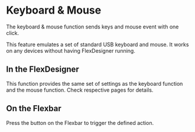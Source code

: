 # Keyboard & Mouse

The keyboard & mouse function sends keys and mouse event with one click.

This feature emulates a set of standard USB keyboard and mouse. It works on any devices without having FlexDesigner running.

## In the FlexDesigner

This function provides the same set of settings as the keyboard function and the mouse function. Check respective pages for details. 

## On the Flexbar

Press the button on the Flexbar to trigger the defined action.
